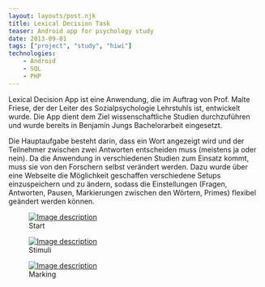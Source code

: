 ```yaml
---
layout: layouts/post.njk
title: Lexical Decision Task
teaser: Android app for psychology study
date: 2013-09-01
tags: ["project", "study", "hiwi"]
technologies:
    - Android
    - SQL
    - PHP
---
```



<p>Lexical Decision App ist eine Anwendung, die im Auftrag von Prof. Malte Friese, der der Leiter des Sozialpsychologie Lehrstuhls ist, entwickelt wurde. Die App dient dem Ziel wissenschaftliche Studien durchzuführen und wurde bereits in Benjamin Jungs Bachelorarbeit eingesetzt.</p>
<p>Die Hauptaufgabe besteht darin, dass ein Wort angezeigt wird und der Teilnehmer zwischen zwei Antworten entscheiden muss (meistens ja oder nein). Da die Anwendung in verschiedenen Studien zum Einsatz kommt, muss sie von den Forschern selbst verändert werden. Dazu wurde über eine Webseite die Möglichkeit geschaffen verschiedene Setups einzuspeichern und zu ändern, sodass die Einstellungen (Fragen, Antworten, Pausen, Markierungen zwischen den Wörtern, Primes) flexibel geändert werden können.</p>

<div class="figure-container">
<figure >
      <a href="{{'/assets/projects/lexical-decision-task/start.png' | url}}" >
          <img src="{{'/assets/projects/lexical-decision-task/start.png' | url}}" alt="Image description" />
      </a>
      <figcaption>Start</figcaption>
</figure>

<figure>
      <a href="{{'/assets/projects/lexical-decision-task/stimuli.png' | url}}" itemprop="contentUrl" data-size="1289x1934">
          <img src="{{'/assets/projects/lexical-decision-task/stimuli.png' | url}}" alt="Image description" />
      </a>
      <figcaption>Stimuli</figcaption>
</figure>

<figure>
      <a href="{{'/assets/projects/lexical-decision-task/marking.png' | url}}" itemprop="contentUrl" data-size="1289x1934">
          <img src="{{'/assets/projects/lexical-decision-task/marking.png' | url}}" alt="Image description" />
      </a>
      <figcaption>Marking</figcaption>
</figure>
